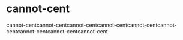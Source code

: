 # cannot-cent
cannot-centcannot-centcannot-centcannot-centcannot-centcannot-centcannot-centcannot-centcannot-cent
